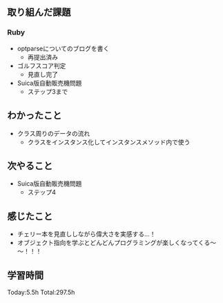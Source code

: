 ## 取り組んだ課題
### Ruby
- optparseについてのブログを書く
  - 再提出済み
- ゴルフスコア判定
  - 見直し完了
- Suica版自動販売機問題
  - ステップ3まで
## わかったこと
- クラス周りのデータの流れ
  - クラスをインスタンス化してインスタンスメソッド内で使う
## 次やること
- Suica版自動販売機問題
  - ステップ4
## 感じたこと
- チェリー本を見直ししながら偉大さを実感する...！
- オブジェクト指向を学ぶとどんどんプログラミングが楽しくなってくる～～！！！
## 学習時間
Today:5.5h Total:297.5h